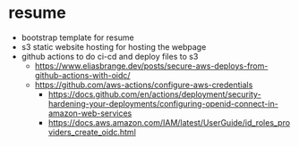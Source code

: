 # resume

- bootstrap template for resume
- s3 static website hosting for hosting the webpage
- github actions to do ci-cd and deploy files to s3
  - https://www.eliasbrange.dev/posts/secure-aws-deploys-from-github-actions-with-oidc/
  - https://github.com/aws-actions/configure-aws-credentials
    - https://docs.github.com/en/actions/deployment/security-hardening-your-deployments/configuring-openid-connect-in-amazon-web-services
    - https://docs.aws.amazon.com/IAM/latest/UserGuide/id_roles_providers_create_oidc.html

